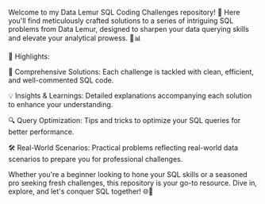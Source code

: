 Welcome to my Data Lemur SQL Coding Challenges repository! 🚀 Here you'll find meticulously crafted solutions to a series of intriguing SQL problems from Data Lemur, designed to sharpen your data querying skills and elevate your analytical prowess. 🧠📊

🌟 Highlights:

📘 Comprehensive Solutions: Each challenge is tackled with clean, efficient, and well-commented SQL code.

💡 Insights & Learnings: Detailed explanations accompanying each solution to enhance your understanding.

🔍 Query Optimization: Tips and tricks to optimize your SQL queries for better performance.

🛠️ Real-World Scenarios: Practical problems reflecting real-world data scenarios to prepare you for professional challenges.

Whether you're a beginner looking to hone your SQL skills or a seasoned pro seeking fresh challenges, this repository is your go-to resource. Dive in, explore, and let's conquer SQL together! 🌐💪
